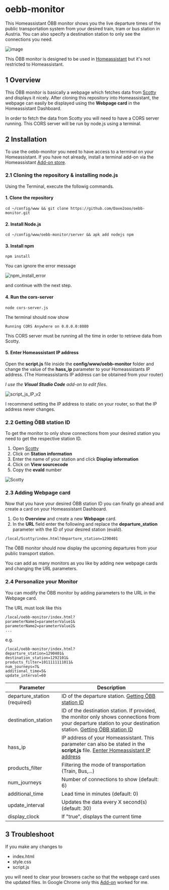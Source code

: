 # oebb-monitor


This Homeassistant ÖBB monitor shows you the live departure times of the public transportation system from your desired train, tram or bus station in Austria. You can also specify a destination station to only see the connections you need.

![image](https://user-images.githubusercontent.com/71500391/218267029-6c6f41e5-1109-4f6f-8117-bfa696efd8d4.png)

 This ÖBB monitor is designed to be used in [Homeassistant](https://www.home-assistant.io/) but it's not restricted to Homeassistant.
 
## 1 Overview
This ÖBB monitor is basically a webpage which fetches data from [Scotty](https://fahrplan.oebb.at/bin/query.exe/en?) and displays it nicely.
After cloning this repository into Homeassistant, the webpage can easily be displayed using the **Webpage card** in the Homeassistant Dashboard.

In order to fetch the data from Scotty you will need to have a CORS server running. This CORS server will be run by node.js using a terminal.
 
 ## 2 Installation
  
To use the oebb-monitor you need to have access to a terminal on your Homeassistant.
If you have not already, install a terminal add-on via the Homeassistant [Add-on store](https://my.home-assistant.io/redirect/supervisor).
 
### 2.1 Cloning the repository & installing node.js
Using the Terminal, execute the followig commands.
 
#### 1. Clone the repository
```
cd ~/config/www && git clone https://github.com/Dave2ooo/oebb-monitor.git
```
#### 2. Install Node.js
```
cd ~/config/www/oebb-monitor/server && apk add nodejs npm
```
#### 3. Install npm
```
npm install
```
You can ignore the error message

![npm_install_error](https://user-images.githubusercontent.com/71500391/225109773-18129feb-f28e-4fc5-86ed-525e10ae612a.jpg)

and continue with the next step.

#### 4. Run the cors-server
```
node cors-server.js
```
The terminal should now show
```
Running CORS Anywhere on 0.0.0.0:8080
```
This CORS server must be running all the time in order to retrieve data from Scotty.
  
#### 5. Enter Homeassistant IP address
Open the **script.js** file inside the **config/www/oebb-monitor** folder and change the value of the **hass_ip** parameter to your Homeassistants IP address. (The Homeassistants IP address can be obtained from your router)

_I use the **Visual Studio Code** add-on to edit files._
 
![script_js_IP_v2](https://user-images.githubusercontent.com/71500391/223068480-a72d2336-bff0-4eda-849a-cc47b628cf65.png)

I recommend setting the IP address to static on your router, so that the IP address never changes.

### 2.2 Getting ÖBB station ID
To get the monitor to only show connections from your desired station you need to get the respective station ID.
 
  1. Open [Scotty](https://fahrplan.oebb.at/bin/stboard.exe/en?newrequest=yes&)
  2. Click on **Station information**
  3. Enter the name of your station and click **Display information**
  4. Click on **View <HTML> sourcecode**
  5. Copy the **evaId** number
 
  ![Scotty](https://user-images.githubusercontent.com/71500391/222954215-68fa832d-d0da-4dcb-8d3e-ba73a69d0a26.png)

### 2.3 Adding Webpage card
 Now that you have your desired ÖBB station ID you can finally go ahead and create a card on your Homeassistant Dashboard.
  
  1. Go to **Overview** and create a new **Webpage** card.
  2. In the **URL** field enter the following and replace the **departure_station** parameter with the ID of your desired station (evaId).
  ```
  /local/Scotty/index.html?departure_station=1290401
  ```

The ÖBB monitor should now display the upcoming departures from your public transport station. 

You can add as many monitors as you like by adding new webpage cards and changing the URL parameters.

### 2.4 Personalize your Monitor
 You can modify the ÖBB monitor by adding parameters to the URL in the Webpage card.
 
 The URL must look like this
 ```
 /local/oebb-monitor/index.html?
parameterName1=parameterValue1&
parameterName2=parameterValue2&
...
 ```
 
 e.g. 
  
  ```
  /local/oebb-monitor/index.html?
departure_station=1290401&
destination_station=1292101&
products_filter=1011111111011&
num_journeys=7&
additional_time=5&
update_interval=60
  ```
 
| Parameter | Description |
| --- | --- |
| departure_station (required) | ID of the departure station. [Getting ÖBB station ID](#22-getting-öbb-station-id) |
| destination_station | ID of the destination station. If provided, the monitor only shows connections from your departure station to your destination station. [Getting ÖBB station ID](#22-getting-öbb-station-id) |
| hass_ip | IP address of your Homeassistant. This parameter can also be stated in the **script.js** file. [Eenter Homeassistant IP address](#5-enter-homeassistant-ip-address) |
| products_filter | Filtering the mode of transportation (Train, Bus,...) |
| num_journeys | Number of connections to show (default: 6) |
| additional_time | Lead time in minutes (default: 0) |
| update_interval | Updates the data every X second(s) (default: 30) |
| display_clock | If "true", displays the current time |
 
 
 ## 3 Troubleshoot
If you make any changes to
 * index.html
 * style.css
 * script.js
 
 you will need to clear your browsers cache so that the webpage card uses the updated files.
 In Google Chrome only this [Add-on](https://chrome.google.com/webstore/detail/clear-site-data/aihgofjefdlhpnmeakpnjjeajofpcbhj) worked for me.
 
